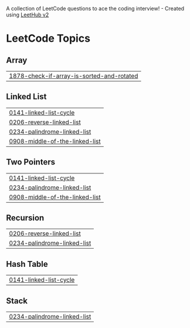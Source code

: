 A collection of LeetCode questions to ace the coding interview! - Created using [LeetHub v2](https://github.com/arunbhardwaj/LeetHub-2.0)
<!---LeetCode Topics Start-->
# LeetCode Topics
## Array
|  |
| ------- |
| [1878-check-if-array-is-sorted-and-rotated](https://github.com/agamrai0123/DSA-Practice/tree/master/1878-check-if-array-is-sorted-and-rotated) |
## Linked List
|  |
| ------- |
| [0141-linked-list-cycle](https://github.com/agamrai0123/DSA-Practice/tree/master/0141-linked-list-cycle) |
| [0206-reverse-linked-list](https://github.com/agamrai0123/DSA-Practice/tree/master/0206-reverse-linked-list) |
| [0234-palindrome-linked-list](https://github.com/agamrai0123/DSA-Practice/tree/master/0234-palindrome-linked-list) |
| [0908-middle-of-the-linked-list](https://github.com/agamrai0123/DSA-Practice/tree/master/0908-middle-of-the-linked-list) |
## Two Pointers
|  |
| ------- |
| [0141-linked-list-cycle](https://github.com/agamrai0123/DSA-Practice/tree/master/0141-linked-list-cycle) |
| [0234-palindrome-linked-list](https://github.com/agamrai0123/DSA-Practice/tree/master/0234-palindrome-linked-list) |
| [0908-middle-of-the-linked-list](https://github.com/agamrai0123/DSA-Practice/tree/master/0908-middle-of-the-linked-list) |
## Recursion
|  |
| ------- |
| [0206-reverse-linked-list](https://github.com/agamrai0123/DSA-Practice/tree/master/0206-reverse-linked-list) |
| [0234-palindrome-linked-list](https://github.com/agamrai0123/DSA-Practice/tree/master/0234-palindrome-linked-list) |
## Hash Table
|  |
| ------- |
| [0141-linked-list-cycle](https://github.com/agamrai0123/DSA-Practice/tree/master/0141-linked-list-cycle) |
## Stack
|  |
| ------- |
| [0234-palindrome-linked-list](https://github.com/agamrai0123/DSA-Practice/tree/master/0234-palindrome-linked-list) |
<!---LeetCode Topics End-->
